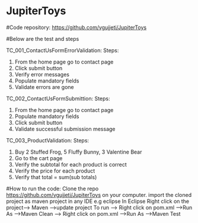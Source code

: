# JupiterToys

#Code repository: https://github.com/vgujjeti/JupiterToys

#Below are the test and steps

TC_001_ContactUsFormErrorValidation:
Steps:
1.	From the home page go to contact page
2.	Click submit button
3.	Verify error messages
4.	Populate mandatory fields
5.	Validate errors are gone


TC_002_ContactUsFormSubmittion:
Steps:
1.	From the home page go to contact page
2.	Populate mandatory fields
3.	Click submit button
4.	Validate successful submission message


TC_003_ProductValidation:
Steps:
1.	Buy 2 Stuffed Frog, 5 Fluffy Bunny, 3 Valentine Bear
2.	Go to the cart page
3.	Verify the subtotal for each product is correct
4.	Verify the price for each product
5.	Verify that total = sum(sub totals)

#​How to run the code:
Clone the repo ​https://github.com/vgujjeti/JupiterToys on your computer.
import the cloned project as maven project in any IDE e.g eclipse
 In Eclipse  Right click on the project--> Maven -->update project
To run --> Right click on pom.xml -->Run As -->Maven Clean --> Right click on pom.xml -->Run As -->Maven Test

